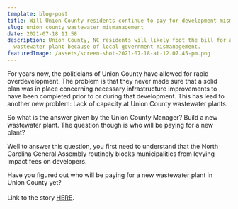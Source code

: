 ```yaml
---
template: blog-post
title: Will Union County residents continue to pay for development mismanagement?
slug: union_county_wastewater_mismanagement
date: 2021-07-18 11:58
description: Union County, NC residents will likely foot the bill for a new
  wastewater plant because of local government mismanagement.
featuredImage: /assets/screen-shot-2021-07-18-at-12.07.45-pm.png
---
```

For years now, the politicians of Union County have allowed for rapid overdevelopment. The problem is that they never made sure that a solid plan was in place concerning necessary infrastructure improvements to have been completed prior to or during that development. This has lead to another new problem: Lack of capacity at Union County wastewater plants.



So what is the answer given by the Union County Manager? Build a new wastewater plant. The question though is who will be paying for a new plant?



Well to answer this question, you first need to understand that the North Carolina General Assembly routinely blocks municipalities from levying impact fees on developers.



Have you figured out who will be paying for a new wastewater plant in Union County yet?\
\
Link to the story [HERE](https://www.wbtv.com/2021/07/15/construction-stops-wastewater-plants-union-county-near-capacity/).